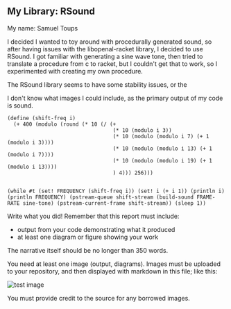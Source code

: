 ## My Library: RSound
My name: Samuel Toups


I decided I wanted to toy around with procedurally generated sound, so after having issues with the libopenal-racket library, I decided to use RSound. I got familiar with generating a sine wave tone, then tried to translate a procedure from c to racket, but I couldn't get that to work, so I experimented with creating my own procedure.

The RSound library seems to have some stability issues, or the 

I don't know what images I could include, as the primary output of my code is sound.

```
(define (shift-freq i)
  (+ 400 (modulo (round (* 10 (/ (+
                                  (* 10 (modulo i 3))
                                  (* 10 (modulo (modulo i 7) (+ 1 (modulo i 3))))
                                  (* 10 (modulo (modulo i 13) (+ 1 (modulo i 7))))
                                  (* 10 (modulo (modulo i 19) (+ 1 (modulo i 13))))
                                  ) 4))) 256)))


(while #t (set! FREQUENCY (shift-freq i)) (set! i (+ i 1)) (println i) (println FREQUENCY) (pstream-queue shift-stream (build-sound FRAME-RATE sine-tone) (pstream-current-frame shift-stream)) (sleep 1))
```

Write what you did!
Remember that this report must include:

* output from your code demonstrating what it produced
* at least one diagram or figure showing your work

The narrative itself should be no longer than 350 words. 

You need at least one image (output, diagrams). Images must be uploaded to your repository, and then displayed with markdown in this file; like this:

![test image](/testimage.png?raw=true "test image")

You must provide credit to the source for any borrowed images.

